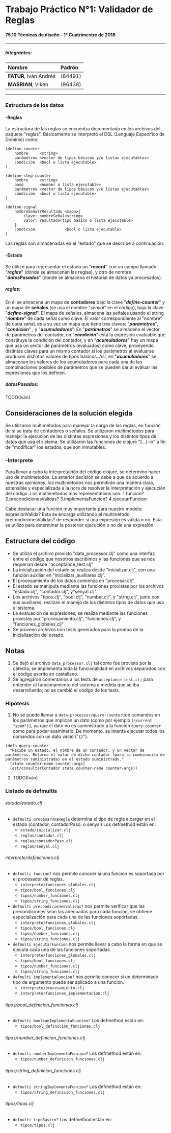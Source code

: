 # Trabajo Práctico N°1: Validador de Reglas
#### 75.10 Técnicas de diseño - 1° Cuatrimestre de 2018
---
##### **Integrantes:**
|Nombre|Padrón|
|:---|:---|
| **FATUR**, Iván Andrés | (84491) |
| **MASRIAN**, Viken     | (96438) |
---
### Estructura de los datos
#### -Reglas
La estructura de las reglas se encuentra documentada en los archivos del paquete "reglas". Básicamente se interpretó el DSL (Lenguaje Específico de Dominio) como:
```
(define-counter
    nombre     <string>
    parámetros <vector de tipos básicos y/o listas ejecutables>
    condición  <bool o lista ejecutable>
)
```
```
(define-step-counter
    nombre     <string>
    paso       <number o lista ejecutable>
    parámetros <vector de tipos básicos y/o listas ejecutables>
    condición  <bool o lista ejecutable>
)
```
```
(define-signal
    nombreSeñalYResultado <mapa>{
        clave: nombreSeñal<string>
        valor: resultado<tipo básico o lista ejecutable>
    }
    condición             <bool o lista ejecutable>
)
```
Las reglas son almacenadas en el "estado" que se describe a continuación.
#### -Estado
Se utilizó para representar el estado un "**record**" con un campo llamado "***reglas***" (dónde se almacenan las reglas), y otro de nombre "***datosPasados***" (dónde se almacena el historial de datos ya procesados).
##### reglas:
En él se almacena un mapa de **contadores** bajo la clave "***define-counter***" y un mapa de **señales** (se usa el nombre "*senyal*" en el código), bajo la clave "***define-signal***".
El mapa de señales, almacena las señales usando el string "***nombre***" de cada señal como clave. El valor correspondiente al "nombre" de cada señal, es a su vez un mapa que tiene tres claves: "***parámetros***", "***condición***" , y "***acumuladores***". En "***parámetros***" se almacena el vector de parámetros del contador, en "***condición***" está la expresión evaluable que constituye la condición del contador, y en "***acumuladores***" hay un mapa que usa un vector de parámetros (evaluados) como clave, proveyendo distintas claves para un mismo contador si los parámetros al evaluarse producen distintos valores de tipos básicos. Así, en "***acumuladores***" se almacenan los valores de los acumuladores para cada una de las combinaciones posibles de parámetros que se pueden dar al evaluar las expresiones que los definen.
##### datosPasados:
TODO(Iván)

## Consideraciones de la solución elegida
Se utilizaron multimétodos para manejar la carga de las reglas, en función de si se trata de contadores o señales.
Se utilizaron multimétodos para manejar la ejecución de las distintas expresiones y los distintos tipos de datos que usa el sistema.
Se utilizaron las funciones de clojure "[...]-in" a fin de "modificar" los estados, que son inmutables.

### -Interprete
Para llevar a cabo la interpretación del código clojure, se determino hacer uso de multimetodos. 
La anterior decisión se debe a que de acuerdo a nuestras opiniones, los multimetodos nos permitirán una manera clara, extensible y especializada a la hora de resolver la interpretación y ejecución del código.
Los multimetodos más representativos son:
1.funcion?
2.precondicionesValidas?
3.implementaFuncion?
4.ejecutarFuncion

Cabe destacar una función muy importante para nuestro modelo: expresionValida? 
Esta se encarga utilizando el multimetodo precondicionesValidas? de responder si una expresión es válida o no.
Esta se utilizo para determinar la posterior ejecución o no de una expresión.

## Estructura del código
* Se utilizó el archivo provisto "data_processor.clj" como una interfaz entre el código que nosotros escribimos y las funciones que se nos requerían desde "acceptance_test.clj"
* La inicialización del estado se realiza desde "inicializar.clj", con una función auxiliar en "inicializar_auxiliares.clj".
* El procesamiento de los datos comienza en "procesar.clj".
* El estado se manipula mediante las funciones provistas por los archivos "estado.clj", "contador.clj", y"senyal.clj".
* Los archivos "tipos.clj", "bool.clj", "number.clj", y "strng.clj", junto con sus auxiliares, realizan el manejo de los distintos tipos de datos que usa el sistema.
* La evaluación de expresiones, se realiza mediante las funciones provistas por "procesamiento.clj", "funciones.clj", y "funciones_globales.clj"
* Se proveen archivos con tests generados para la prueba de la inicialización del estado.

## Notas
1. Se dejó el archivo `data_processor.clj` tal como fue provisto por la cátedra; se implementa toda la funcionalidad en archivos separados con el código escrito en castellano.
2. Se agregaron comentarios a los tests de `acceptance_test.clj` para entender el funcionamiento del sistema a medida que se iba desarrollando; no se cambió el código de los tests.
### Hipótesis
1) No se puede llamar a `data-processor/query-counter`con comandos en los parámetros que implican un dato (como por ejemplo `[(current "spam")]`, ya que el dato no es suministrado a la función `query-counter` como para poder examinarlo. De momento, se intenta ejecutar todos los comandos con un dato vacío ("`{}`").
```
(defn query-counter
  "Recibe un estado, el nombre de un contador, y un vector de parámetros. Retorna el valor de dicho contador (para la combinación de parámetros suministrada) en el estado suministrado."
  [state counter-name counter-args]
  (est/consultarContador state counter-name counter-args))
```
2) TODO(Iván)
### Listado de defmultis
###### estado/estado.clj
* `defmulti procesarUnaRegla` determina el tipo de regla a cargar en el estado (contador, contadorPaso, o senyal)
Los defmethod están en:
    * `estado/inicializar.clj`
    * `reglas/contador.clj`
    * `reglas/contadorPaso.clj`
    * `reglas/senyal.clj`
###### interprete/definiciones.clj
* `defmulti funcion?` nos permite conocer si una funcion es soportada por el procesador de reglas.
    * `interprete/funciones_globales.clj`
    * `tipos/bool_funciones.clj`
    * `tipos/number_funciones.clj`
    * `tipos/string_funciones.clj`
* `defmulti precondicionesValidas?` nos permite verificar que las precondiciones sean las adecuadas para cada función, se obtiene especialización para cada una de las funciones soportadas. 
    * `interprete/funciones_globales.clj`
    * `tipos/bool_funciones.clj`
    * `tipos/number_funciones.clj`
    * `tipos/string_funciones.clj`
* `defmulti ejecutarFuncion` nos permite llevar a cabo la forma en que se ejecuta cada una de las funciones soportadas.
    * `interprete/funciones_globales.clj`
    * `tipos/bool_funciones.clj`
    * `tipos/number_funciones.clj`
    * `tipos/string_funciones.clj`
* `defmulti implementaFuncion?` nos permite conocer si un determinado tipo de argumento puede ser aplicado a una función.
    * `interprete/procesamiento.clj`
    * `interprete/funciones_implementacion.clj`
###### tipos/bool_definicion_funciones.clj
* `defmulti booleanImplementaFuncion?`
Los defmethod están en:
    * `tipos/bool_definicion_funciones.clj`
###### tipos/number_definicion_funciones.clj
* `defmulti numberImplementaFuncion?`
Los defmethod están en:
    * `tipos/number_definicion_funciones.clj`
###### tipos/string_definicion_funciones.clj
* `defmulti stringImplementaFuncion?`
Los defmethod están en:
    * `tipos/string_definicion_funciones.clj`
###### tipos/tipos.clj
* `defmulti tipoBasico?`
Los defmethod están en:
    * `tipos/tipos.clj`
